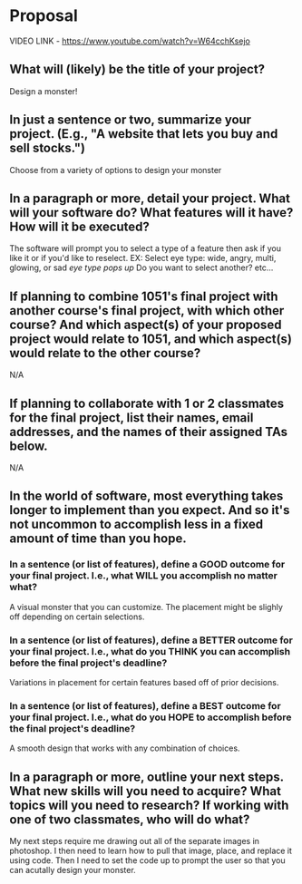 # Proposal
VIDEO LINK - https://www.youtube.com/watch?v=W64cchKsejo

## What will (likely) be the title of your project?

Design a monster!

## In just a sentence or two, summarize your project. (E.g., "A website that lets you buy and sell stocks.")

Choose from a variety of options to design your monster

## In a paragraph or more, detail your project. What will your software do? What features will it have? How will it be executed?

The software will prompt you to select a type of a feature then ask if you like it or if you'd like to reselect. 
EX:
Select eye type: wide, angry, multi, glowing, or sad
*eye type pops up*
Do you want to select another?
etc...

## If planning to combine 1051's final project with another course's final project, with which other course? And which aspect(s) of your proposed project would relate to 1051, and which aspect(s) would relate to the other course?

N/A

## If planning to collaborate with 1 or 2 classmates for the final project, list their names, email addresses, and the names of their assigned TAs below.

N/A

## In the world of software, most everything takes longer to implement than you expect. And so it's not uncommon to accomplish less in a fixed amount of time than you hope.

### In a sentence (or list of features), define a GOOD outcome for your final project. I.e., what WILL you accomplish no matter what?

A visual monster that you can customize. The placement might be slighly off depending on certain selections.

### In a sentence (or list of features), define a BETTER outcome for your final project. I.e., what do you THINK you can accomplish before the final project's deadline?

Variations in placement for certain features based off of prior decisions.

### In a sentence (or list of features), define a BEST outcome for your final project. I.e., what do you HOPE to accomplish before the final project's deadline?

A smooth design that works with any combination of choices.

## In a paragraph or more, outline your next steps. What new skills will you need to acquire? What topics will you need to research? If working with one of two classmates, who will do what?

My next steps require me drawing out all of the separate images in photoshop. I then need to learn how to pull that image, place, and replace it using code. Then I need to set the code up to prompt the user so that you can acutally design your monster.
